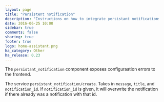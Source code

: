 ```yaml
---
layout: page
title: "Persistent notification"
description: "Instructions on how to integrate persistant notifications into Home Assistant."
date: 2016-06-25 10:00
sidebar: true
comments: false
sharing: true
footer: true
logo: home-assistant.png
ha_category: Other
ha_release: 0.23
---
```


The `persistant_notification` component exposes configuraation errors to the frontend.

The service `persistent_notification/create`. Takes in `message`, `title`, and `notification_id`. If `notification_id` is given, it will overwrite the notification if there already was a notification with that id.


